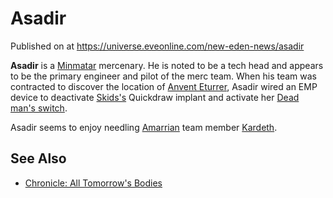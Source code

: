 # Asadir
Published on  at https://universe.eveonline.com/new-eden-news/asadir

**Asadir** is a [Minmatar](1rpu7pfwTPVznAczjw2pOp) mercenary. He is noted to be a tech head and appears to be the primary engineer and pilot of the merc team. When his team was contracted to discover the location of [Anvent Eturrer](4ft267N4XjELE5by1uHCt5), Asadir wired an EMP device to deactivate [Skids's](51Xxa9YLYD6k1cW0Z3EETN) Quickdraw implant and activate her [Dead man's switch](3Z5w49e94cXP0OFn0iBBQk).

Asadir seems to enjoy needling [Amarrian](7BDNWe469BCdW0xdEmkWr7) team member [Kardeth](1eDxAF2ipYJL5vHQIrWv4z).

See Also
--------

-   [Chronicle: All Tomorrow's Bodies](r0ibXUxo8GuQhULdK7snU)
